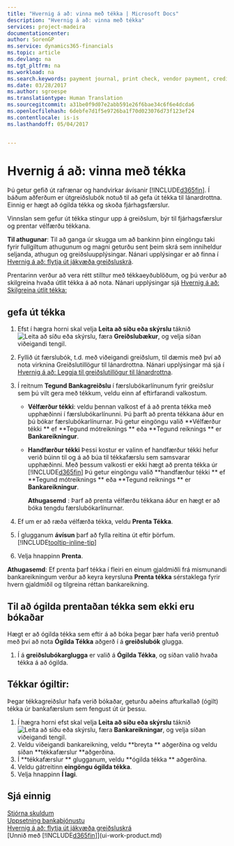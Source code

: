 ```yaml
---
title: "Hvernig á að: vinna með tékka | Microsoft Docs"
description: "Hvernig á að: vinna með tékka"
services: project-madeira
documentationcenter: 
author: SorenGP
ms.service: dynamics365-financials
ms.topic: article
ms.devlang: na
ms.tgt_pltfrm: na
ms.workload: na
ms.search.keywords: payment journal, print check, vendor payment, creditor, debt, balance due, AP
ms.date: 03/28/2017
ms.author: sgroespe
ms.translationtype: Human Translation
ms.sourcegitcommit: a31be0f9d07e2abb591e26f6bae34c6f6e4dcda6
ms.openlocfilehash: 6debfe7d1f5e9726ba1f70d023076d73f123ef24
ms.contentlocale: is-is
ms.lasthandoff: 05/04/2017


---
```

# <a name="how-to-work-with-checks"></a>Hvernig á að: vinna með tékka
Þú getur gefið út rafrænar og handvirkar ávísanir [!INCLUDE[d365fin](includes/d365fin_md.md)]. Í báðum aðferðum er útgreiðslubók notuð til að gefa út tékka til lánardrottna. Einnig er hægt að ógilda tékka og skoða fjárhagsfærslur.

Vinnslan sem gefur út tékka stingur upp á greiðslum, býr til fjárhagsfærslur og prentar vélfærðu  tékkana.

**Til athugunar**: Til að ganga úr skugga um að bankinn þinn eingöngu taki fyrir fullgiltum athugunum og magni geturðu sent þeim skrá sem inniheldur seljanda, athugun og greiðsluupplýsingar. Nánari upplýsingar er að finna í [Hvernig á að: flytja út jákvæða greiðsluskrá](finance-how-positive-pay.md).

Prentarinn verður að vera rétt stilltur með tékkaeyðublöðum, og þú verður að skilgreina hvaða útlit tékka á að nota. Nánari upplýsingar sjá [Hvernig á að: Skilgreina útlit tékka:](finance-how-define-check-layouts.md)

## <a name="to-issue-checks"></a>gefa út tékka
1. Efst í hægra horni skal velja **Leita að síðu eða skýrslu** táknið ![Leita að síðu eða skýrslu](media/ui-search/search_small.png "Leita að síðu eða skýrslu táknið"), færa **Greiðslubækur**, og velja síðan viðeigandi tengil.
2. Fyllið út færslubók, t.d. með viðeigandi greiðslum, til dæmis með því að nota virknina Greiðslutillögur til lánardrottna. Nánari upplýsingar má sjá í [Hvernig á að: Leggja til greiðslutillögur til lánardrottna](payables-how-suggest-vendor-payments.md).
3. Í reitnum **Tegund Bankagreiðslu** í færslubókarlínunum fyrir greiðslur sem þú vilt gera með tékkum, veldu einn af eftirfarandi valkostum.

   * **Vélfærður tékki**: veldu þennan valkost ef  á að prenta tékka með upphæðinni í færslubókarlínunni. Þú þarft að prenta tékkana áður en þú bókar færslubókarlínurnar. Þú getur eingöngu valið **Vélfærður tékki ** ef **Tegund mótreiknings ** eða **Tegund reiknings ** er **Bankareikningur**.
   * **Handfærður tékki**  Þessi kostur er valinn ef handfærður tékki hefur verið búinn til og  á að búa til tékkafærslu sem samsvarar upphæðinni. Með þessum valkosti er ekki hægt að prenta tékka úr [!INCLUDE[d365fin](includes/d365fin_md.md)] Þú getur eingöngu valið **handfærður tékki ** ef **Tegund mótreiknings ** eða **Tegund reiknings ** er **Bankareikningur**.

     **Athugasemd** : Þarf að prenta vélfærðu tékkana áður en hægt er að bóka tengdu færslubókarlínurnar.
4. Ef um er að ræða vélfærða tékka, veldu **Prenta Tékka**.
5. Í glugganum **ávísun** þarf að fylla reitina út eftir þörfum. [!INCLUDE[tooltip-inline-tip](includes/tooltip-inline-tip_md.md)]
6. Velja hnappinn **Prenta**.

**Athugasemd**: Ef prenta þarf tékka í fleiri en einum gjaldmiðli frá mismunandi bankareikningum verður að keyra keyrsluna **Prenta tékka** sérstaklega fyrir hvern gjaldmiðil og tilgreina réttan bankareikning.

## <a name="to-cancel-printed-checks-that-are-not-posted"></a>Til að ógilda prentaðan tékka sem ekki eru bókaðar
Hægt er að ógilda tékka sem eftir á að bóka þegar þær hafa verið prentuð með því að nota **Ógilda Tékka** aðgerð í á **greiðslubók** glugga.

1. Í á **greiðslubókarglugga** er valið á **Ógilda Tékka**, og síðan valið hvaða tékka á að ógilda.

## <a name="to-void-checks"></a>Tékkar ógiltir:
Þegar tékkagreiðslur hafa verið bókaðar, geturðu aðeins afturkallað (ógilt) tékka úr bankafærslum sem fengust út úr þessu.

1. Í hægra horni efst skal velja **Leita að síðu eða skýrslu** táknið ![Leita að síðu eða skýrslu](media/ui-search/search_small.png "Leita að síðu eða skýrslu táknið"), færa **Bankareikningar**, og velja síðan viðeigandi tengil.
2. Veldu viðeigandi bankareikning, veldu **breyta ** aðgerðina og veldu síðan **tékkafærslur **aðgerðina.
3. Í **tékkafærslur ** glugganum, veldu **ógilda tékka ** aðgerðina.
4. Veldu gátreitinn **eingöngu ógilda tékka**.
5. Velja hnappinn **Í lagi**.

## <a name="see-also"></a>Sjá einnig
[Stjórna skuldum](payables-manage-payables.md)  
[Uppsetning bankaþjónustu](bank-setup-banking.md)  
[Hvernig á að: flytja út jákvæða greiðsluskrá](finance-how-positive-pay.md)  
[Unnið með [!INCLUDE[d365fin](includes/d365fin_md.md)]](ui-work-product.md)  

